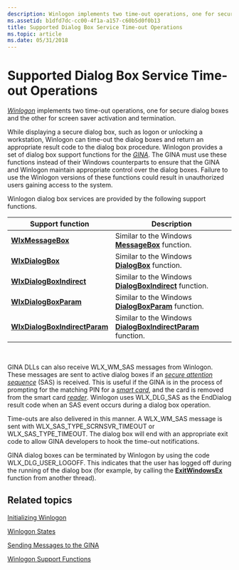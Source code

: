```yaml
---
description: Winlogon implements two time-out operations, one for secure dialog boxes and the other for screen saver activation and termination.
ms.assetid: b1dfd7dc-cc00-4f1a-a157-c60b5d0f0b13
title: Supported Dialog Box Service Time-out Operations
ms.topic: article
ms.date: 05/31/2018
---
```


# Supported Dialog Box Service Time-out Operations

[*Winlogon*](../secgloss/w-gly.md) implements two time-out operations, one for secure dialog boxes and the other for screen saver activation and termination.

While displaying a secure dialog box, such as logon or unlocking a workstation, Winlogon can time-out the dialog boxes and return an appropriate result code to the dialog box procedure. Winlogon provides a set of dialog box support functions for the [*GINA*](../secgloss/g-gly.md). The GINA must use these functions instead of their Windows counterparts to ensure that the GINA and Winlogon maintain appropriate control over the dialog boxes. Failure to use the Winlogon versions of these functions could result in unauthorized users gaining access to the system.

Winlogon dialog box services are provided by the following support functions.



| Support function                                               | Description                                                                                      |
|----------------------------------------------------------------|--------------------------------------------------------------------------------------------------|
| [**WlxMessageBox**](/windows/win32/api/winwlx/nc-winwlx-pwlx_message_box)                         | Similar to the Windows [**MessageBox**](/windows/win32/api/winuser/nf-winuser-messagebox) function.                         |
| [**WlxDialogBox**](/windows/win32/api/winwlx/nc-winwlx-pwlx_dialog_box)                           | Similar to the Windows [**DialogBox**](/windows/win32/api/winuser/nf-winuser-dialogboxa) function.                           |
| [**WlxDialogBoxIndirect**](/windows/win32/api/winwlx/nc-winwlx-pwlx_dialog_box_indirect)           | Similar to the Windows [**DialogBoxIndirect**](/windows/win32/api/winuser/nf-winuser-dialogboxindirecta) function.           |
| [**WlxDialogBoxParam**](/windows/win32/api/winwlx/nc-winwlx-pwlx_dialog_box_param)                 | Similar to the Windows [**DialogBoxParam**](/windows/win32/api/winuser/nf-winuser-dialogboxparama) function.                 |
| [**WlxDialogBoxIndirectParam**](/windows/win32/api/winwlx/nc-winwlx-pwlx_dialog_box_indirect_param) | Similar to the Windows [**DialogBoxIndirectParam**](/windows/win32/api/winuser/nf-winuser-dialogboxindirectparama) function. |



 

GINA DLLs can also receive WLX\_WM\_SAS messages from Winlogon. These messages are sent to active dialog boxes if an [*secure attention sequence*](../secgloss/s-gly.md) (SAS) is received. This is useful if the GINA is in the process of prompting for the matching PIN for a [*smart card*](../secgloss/s-gly.md), and the card is removed from the smart card [*reader*](../secgloss/r-gly.md). Winlogon uses WLX\_DLG\_SAS as the EndDialog result code when an SAS event occurs during a dialog box operation.

Time-outs are also delivered in this manner. A WLX\_WM\_SAS message is sent with WLX\_SAS\_TYPE\_SCRNSVR\_TIMEOUT or WLX\_SAS\_TYPE\_TIMEOUT. The dialog box will end with an appropriate exit code to allow GINA developers to hook the time-out notifications.

GINA dialog boxes can be terminated by Winlogon by using the code WLX\_DLG\_USER\_LOGOFF. This indicates that the user has logged off during the running of the dialog box (for example, by calling the [**ExitWindowsEx**](/windows/win32/api/winuser/nf-winuser-exitwindowsex) function from another thread).

## Related topics

<dl> <dt>

[Initializing Winlogon](initializing-winlogon.md)
</dt> <dt>

[Winlogon States](winlogon-states.md)
</dt> <dt>

[Sending Messages to the GINA](sending-messages-to-the-gina.md)
</dt> <dt>

[Winlogon Support Functions](authentication-functions.md)
</dt> </dl>

 

 
